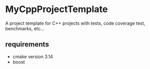 # MyCppProjectTemplate
A project template for C++ projects with tests, code coverage test, benchmarks, etc... 


## requirements
* cmake version 3.14
* boost

